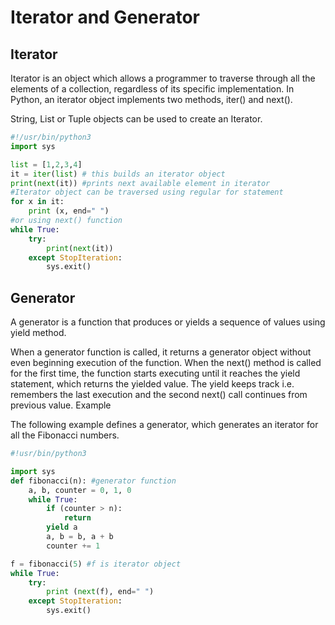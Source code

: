 # Iterator and Generator

## Iterator
Iterator is an object which allows a programmer to traverse through all the elements of a collection, regardless of its specific implementation. In Python, an iterator object implements two methods, iter() and next().

String, List or Tuple objects can be used to create an Iterator.

```python
#!/usr/bin/python3
import sys

list = [1,2,3,4]
it = iter(list) # this builds an iterator object
print(next(it)) #prints next available element in iterator
#Iterator object can be traversed using regular for statement
for x in it:
    print (x, end=" ")
#or using next() function
while True:
    try:
        print(next(it))
    except StopIteration:
        sys.exit()
```

## Generator
A generator is a function that produces or yields a sequence of values using yield method.

When a generator function is called, it returns a generator object without even beginning execution of the function. When the next() method is called for the first time, the function starts executing until it reaches the yield statement, which returns the yielded value. The yield keeps track i.e. remembers the last execution and the second next() call continues from previous value.
Example

The following example defines a generator, which generates an iterator for all the Fibonacci numbers.
```python
#!usr/bin/python3

import sys
def fibonacci(n): #generator function
    a, b, counter = 0, 1, 0
    while True:
        if (counter > n):
            return
        yield a
        a, b = b, a + b
        counter += 1

f = fibonacci(5) #f is iterator object
while True:
    try:
        print (next(f), end=" ")
    except StopIteration:
        sys.exit()
```
